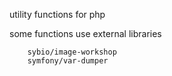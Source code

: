utility functions for php

some functions use external libraries

        sybio/image-workshop
        symfony/var-dumper